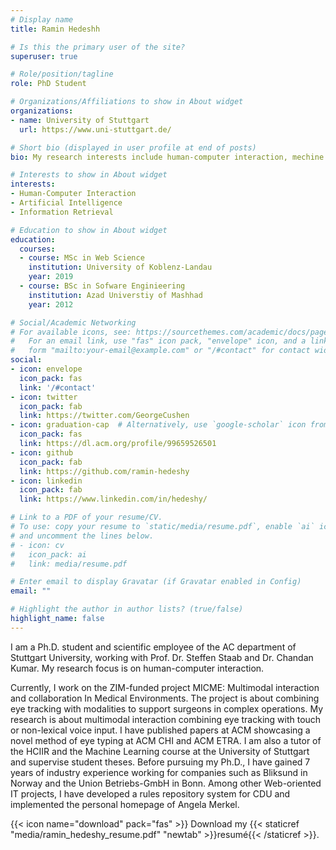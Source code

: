 ```yaml
---
# Display name
title: Ramin Hedeshh

# Is this the primary user of the site?
superuser: true

# Role/position/tagline
role: PhD Student

# Organizations/Affiliations to show in About widget
organizations:
- name: University of Stuttgart
  url: https://www.uni-stuttgart.de/

# Short bio (displayed in user profile at end of posts)
bio: My research interests include human-computer interaction, mechine learning and programmable matter.

# Interests to show in About widget
interests:
- Human-Computer Interaction
- Artificial Intelligence
- Information Retrieval

# Education to show in About widget
education:
  courses:
  - course: MSc in Web Science 
    institution: University of Koblenz-Landau
    year: 2019
  - course: BSc in Sofware Enginieering
    institution: Azad Universtiy of Mashhad
    year: 2012

# Social/Academic Networking
# For available icons, see: https://sourcethemes.com/academic/docs/page-builder/#icons
#   For an email link, use "fas" icon pack, "envelope" icon, and a link in the
#   form "mailto:your-email@example.com" or "/#contact" for contact widget.
social:
- icon: envelope
  icon_pack: fas
  link: '/#contact'
- icon: twitter
  icon_pack: fab
  link: https://twitter.com/GeorgeCushen
- icon: graduation-cap  # Alternatively, use `google-scholar` icon from `ai` icon pack
  icon_pack: fas
  link: https://dl.acm.org/profile/99659526501
- icon: github
  icon_pack: fab
  link: https://github.com/ramin-hedeshy
- icon: linkedin
  icon_pack: fab
  link: https://www.linkedin.com/in/hedeshy/

# Link to a PDF of your resume/CV.
# To use: copy your resume to `static/media/resume.pdf`, enable `ai` icons in `params.toml`, 
# and uncomment the lines below.
# - icon: cv
#   icon_pack: ai
#   link: media/resume.pdf

# Enter email to display Gravatar (if Gravatar enabled in Config)
email: ""

# Highlight the author in author lists? (true/false)
highlight_name: false
---
```


I am a Ph.D. student and scientific employee of the AC department of Stuttgart University, working with Prof. Dr. Steffen Staab and Dr. Chandan Kumar. My research focus is on human-computer interaction.

Currently, I work on the ZIM-funded project MICME: Multimodal interaction and collaboration In Medical Environments. The project is about combining eye tracking with modalities to support surgeons in complex operations. My research is about multimodal interaction combining eye tracking with touch or non-lexical voice input. I have published papers at ACM showcasing a novel method of eye typing at ACM CHI and ACM ETRA. I am also a tutor of the HCIIR and the Machine Learning course at the University of Stuttgart and supervise student theses. Before pursuing my Ph.D., I have gained 7 years of industry experience working for companies such as Bliksund in Norway and the Union Betriebs-GmbH in Bonn. Among other Web-oriented IT projects, I have developed a rules repository system for CDU and implemented the personal homepage of Angela Merkel.

{{< icon name="download" pack="fas" >}} Download my {{< staticref "media/ramin_hedeshy_resume.pdf" "newtab" >}}resumé{{< /staticref >}}.
